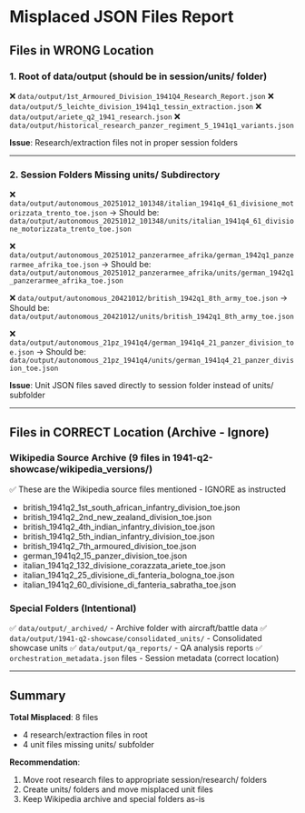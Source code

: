 # Misplaced JSON Files Report

## Files in WRONG Location

### 1. Root of data/output (should be in session/units/ folder)

❌ `data/output/1st_Armoured_Division_1941Q4_Research_Report.json`
❌ `data/output/5_leichte_division_1941q1_tessin_extraction.json`
❌ `data/output/ariete_q2_1941_research.json`
❌ `data/output/historical_research_panzer_regiment_5_1941q1_variants.json`

**Issue**: Research/extraction files not in proper session folders

---

### 2. Session Folders Missing units/ Subdirectory

❌ `data/output/autonomous_20251012_101348/italian_1941q4_61_divisione_motorizzata_trento_toe.json`
   → Should be: `data/output/autonomous_20251012_101348/units/italian_1941q4_61_divisione_motorizzata_trento_toe.json`

❌ `data/output/autonomous_20251012_panzerarmee_afrika/german_1942q1_panzerarmee_afrika_toe.json`
   → Should be: `data/output/autonomous_20251012_panzerarmee_afrika/units/german_1942q1_panzerarmee_afrika_toe.json`

❌ `data/output/autonomous_20421012/british_1942q1_8th_army_toe.json`
   → Should be: `data/output/autonomous_20421012/units/british_1942q1_8th_army_toe.json`

❌ `data/output/autonomous_21pz_1941q4/german_1941q4_21_panzer_division_toe.json`
   → Should be: `data/output/autonomous_21pz_1941q4/units/german_1941q4_21_panzer_division_toe.json`

**Issue**: Unit JSON files saved directly to session folder instead of units/ subfolder

---

## Files in CORRECT Location (Archive - Ignore)

### Wikipedia Source Archive (9 files in 1941-q2-showcase/wikipedia_versions/)
✅ These are the Wikipedia source files mentioned - IGNORE as instructed
   - british_1941q2_1st_south_african_infantry_division_toe.json
   - british_1941q2_2nd_new_zealand_division_toe.json
   - british_1941q2_4th_indian_infantry_division_toe.json
   - british_1941q2_5th_indian_infantry_division_toe.json
   - british_1941q2_7th_armoured_division_toe.json
   - german_1941q2_15_panzer_division_toe.json
   - italian_1941q2_132_divisione_corazzata_ariete_toe.json
   - italian_1941q2_25_divisione_di_fanteria_bologna_toe.json
   - italian_1941q2_60_divisione_di_fanteria_sabratha_toe.json

### Special Folders (Intentional)
✅ `data/output/_archived/` - Archive folder with aircraft/battle data
✅ `data/output/1941-q2-showcase/consolidated_units/` - Consolidated showcase units
✅ `data/output/qa_reports/` - QA analysis reports
✅ `orchestration_metadata.json` files - Session metadata (correct location)

---

## Summary

**Total Misplaced**: 8 files
- 4 research/extraction files in root
- 4 unit files missing units/ subfolder

**Recommendation**:
1. Move root research files to appropriate session/research/ folders
2. Create units/ folders and move misplaced unit files
3. Keep Wikipedia archive and special folders as-is

